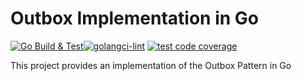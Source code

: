 # Outbox Implementation in Go
[![Go Build & Test](https://github.com/pkritiotis/go-outbox/actions/workflows/build-test.yml/badge.svg)](https://github.com/pkritiotis/go-outbox/actions/workflows/build-test.yml)[![golangci-lint](https://github.com/pkritiotis/go-outbox/actions/workflows/lint.yml/badge.svg)](https://github.com/pkritiotis/go-outbox/actions/workflows/lint.yml)
[![test code coverage](https://github.com/pkritiotis/go-outbox/doc/graphics/code-coverage-badge.svg)](https://github.com/pkritiotis/go-outbox/doc/graphics/code-coverage-badge.svg)

This project provides an implementation of the Outbox Pattern in Go
